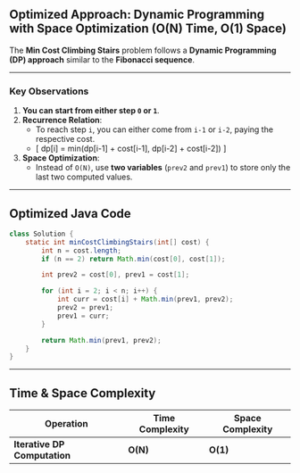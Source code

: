 ## **Optimized Approach: Dynamic Programming with Space Optimization (O(N) Time, O(1) Space)**
The **Min Cost Climbing Stairs** problem follows a **Dynamic Programming (DP) approach** similar to the **Fibonacci sequence**.

---

### **Key Observations**
1. **You can start from either step `0` or `1`**.  
2. **Recurrence Relation**:
   - To reach step `i`, you can either come from `i-1` or `i-2`, paying the respective cost.
   - \[
   dp[i] = min(dp[i-1] + cost[i-1], dp[i-2] + cost[i-2])
   \]
3. **Space Optimization**:
   - Instead of `O(N)`, use **two variables** (`prev2` and `prev1`) to store only the last two computed values.

---

## **Optimized Java Code**
```java
class Solution {
    static int minCostClimbingStairs(int[] cost) {
        int n = cost.length;
        if (n == 2) return Math.min(cost[0], cost[1]);

        int prev2 = cost[0], prev1 = cost[1];

        for (int i = 2; i < n; i++) {
            int curr = cost[i] + Math.min(prev1, prev2);
            prev2 = prev1;
            prev1 = curr;
        }

        return Math.min(prev1, prev2);
    }
}
```

---

## **Time & Space Complexity**
| **Operation**  | **Time Complexity** | **Space Complexity** |
|---------------|------------------|------------------|
| **Iterative DP Computation** | **O(N)** | **O(1)** |
